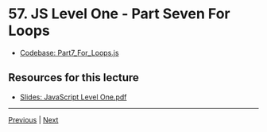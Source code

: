 # 57. JS Level One - Part Seven For Loops

-   [Codebase: Part7_For_Loops.js](../../codebase/python-django/JavaScript_Level_One/Part7_For_Loops.js)


##  Resources for this lecture


-   [Slides: JavaScript Level One.pdf](https://python-ds.s3.us-west-1.amazonaws.com/Python-and-Django-Full-Stack-Web-Developer-Bootcamp/Resources/JavaScript+Level+One.pdf)


---

[Previous](./56_JS-Level-One-Part-Six-While-Loops.md) | [Next](./58_JS-Level-One-Part-Eight-Loop-Exercises.md)